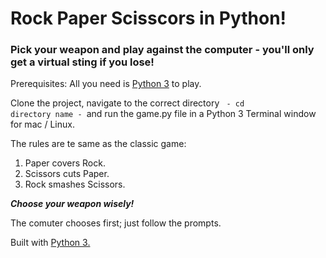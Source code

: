 # Rock Paper Scisscors in Python! 

### Pick your weapon and play against the computer - you'll only get a virtual sting if you lose!

Prerequisites: All you need is [Python 3](https://www.python.org/download/releases/3.0) to play. 

Clone the project, navigate to the correct directory <code> - cd directory name - </code>and run the game.py file in a Python 3 Terminal window for mac / Linux.

The rules are te same as the classic game:

1. Paper covers Rock.
2. Scissors cuts Paper.
3. Rock smashes Scissors.

***Choose your weapon wisely!***

The comuter chooses first; just follow the prompts. 

Built with [Python 3.](http://www.python.org)